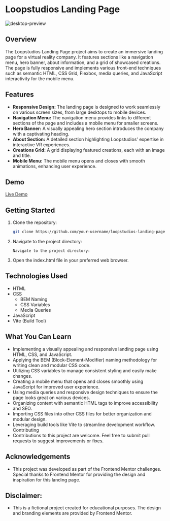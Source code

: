 # Loopstudios Landing Page

![desktop-preview](https://github.com/francismcpc/loopstudios-landing-page/assets/119109562/a7adc4a2-2c99-413e-aa36-c8119ccff443)

## Overview

The Loopstudios Landing Page project aims to create an immersive landing page for a virtual reality company. It features sections like a navigation menu, hero banner, about information, and a grid of showcased creations. The page is fully responsive and implements various front-end techniques such as semantic HTML, CSS Grid, Flexbox, media queries, and JavaScript interactivity for the mobile menu.

## Features

- **Responsive Design:** The landing page is designed to work seamlessly on various screen sizes, from large desktops to mobile devices.
- **Navigation Menu:** The navigation menu provides links to different sections of the page and includes a mobile menu for smaller screens.
- **Hero Banner:** A visually appealing hero section introduces the company with a captivating heading.
- **About Section:** A detailed section highlighting Loopstudios' expertise in interactive VR experiences.
- **Creations Grid:** A grid displaying featured creations, each with an image and title.
- **Mobile Menu:** The mobile menu opens and closes with smooth animations, enhancing user experience.

## Demo

[Live Demo](https://loopstudios-landing-page-beige.vercel.app/)

## Getting Started

1. Clone the repository:

   ```bash
   git clone https://github.com/your-username/loopstudios-landing-page.git

2. Navigate to the project directory:
   ```
   Navigate to the project directory:

3. Open the index.html file in your preferred web browser.

## Technologies Used
- HTML
- CSS
  - BEM Naming
  - CSS Variables
  - Media Queries
- JavaScript
- Vite (Build Tool)

## What You Can Learn

- Implementing a visually appealing and responsive landing page using HTML, CSS, and JavaScript.
- Applying the BEM (Block-Element-Modifier) naming methodology for writing clean and modular CSS code.
- Utilizing CSS variables to manage consistent styling and easily make changes.
- Creating a mobile menu that opens and closes smoothly using JavaScript for improved user experience.
- Using media queries and responsive design techniques to ensure the page looks great on various devices.
- Organizing content with semantic HTML tags to improve accessibility and SEO.
- Importing CSS files into other CSS files for better organization and modular design.
- Leveraging build tools like Vite to streamline development workflow. Contributing
- Contributions to this project are welcome. Feel free to submit pull requests to suggest improvements or fixes.

## Acknowledgements

- This project was developed as part of the Frontend Mentor challenges. Special thanks to Frontend Mentor for providing the design and inspiration for this landing page.

## Disclaimer: 
- This is a fictional project created for educational purposes. The design and branding elements are provided by Frontend Mentor.
